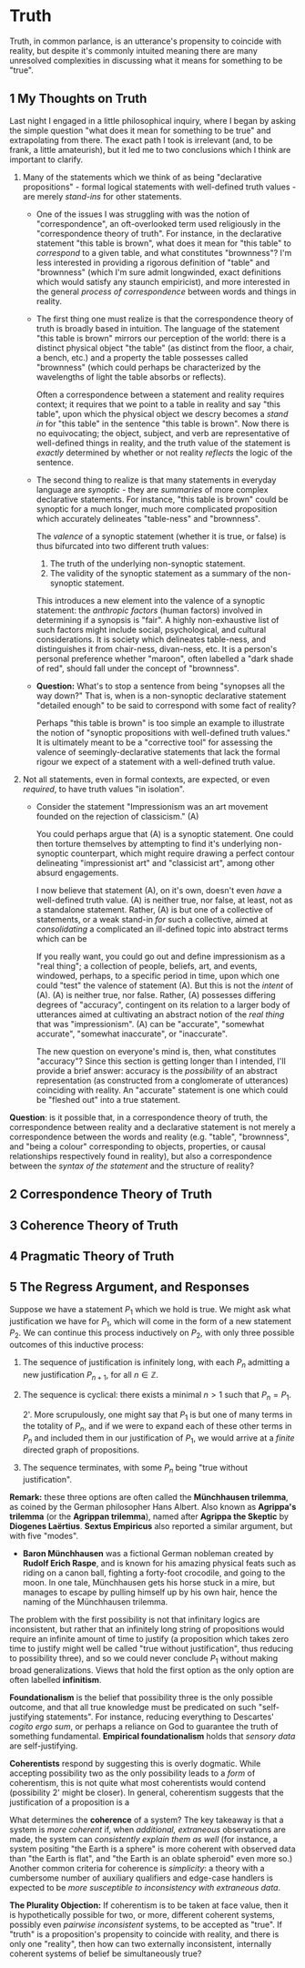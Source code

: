 # Truth

Truth, in common parlance, is an utterance's propensity to coincide with reality, but despite it's commonly intuited meaning there are many unresolved complexities in discussing what it means for something to be "true".

## 1 My Thoughts on Truth

Last night I engaged in a little philosophical inquiry, where I began by asking the simple question "what does it mean for something to be true" and extrapolating from there. The exact path I took is irrelevant (and, to be frank, a little amateurish), but it led me to two conclusions which I think are important to clarify.

1. Many of the statements which we think of as being "declarative propositions" - formal logical statements with well-defined truth values - are merely *stand-ins* for other statements.

   * One of the issues I was struggling with was the notion of "correspondence", an oft-overlooked term used religiously in the "correspondence theory of truth". For instance, in the declarative statement "this table is brown", what does it mean for "this table" to *correspond* to a given table, and what constitutes "brownness"? I'm less interested in providing a rigorous definition of "table" and "brownness" (which I'm sure admit longwinded, exact definitions which would satisfy any staunch empiricist), and more interested in the general *process of correspondence* between words and things in reality.

   * The first thing one must realize is that the correspondence theory of truth is broadly based in intuition. The language of the statement "this table is brown" mirrors our perception of the world: there is a distinct physical object "the table" (as distinct from the floor, a chair, a bench, etc.) and a property the table possesses called "brownness" (which could perhaps be characterized by the wavelengths of light the table absorbs or reflects).

     Often a correspondence between a statement and reality requires context; it requires that we point to a table in reality and say "this table", upon which the physical object we descry becomes a *stand in* for "this table" in the sentence "this table is brown". Now there is no equivocating; the object, subject, and verb are representative of well-defined things in reality, and the truth value of the statement is *exactly* determined by whether or not reality *reflects* the logic of the sentence.

   * The second thing to realize is that many statements in everyday language are *synoptic* - they are *summaries* of more complex declarative statements. For instance, "this table is brown" could be synoptic for a much longer, much more complicated proposition which accurately delineates "table-ness" and "brownness".

     The *valence* of a synoptic statement (whether it is true, or false) is thus bifurcated into two different truth values:

     1. The truth of the underlying non-synoptic statement.
     2. The validity of the synoptic statement as a summary of the non-synoptic statement.

     This introduces a new element into the valence of a synoptic statement: the *anthropic factors* (human factors) involved in determining if a synopsis is "fair". A highly non-exhaustive list of such factors might include social, psychological, and cultural considerations. It is society which delineates table-ness, and distinguishes it from chair-ness, divan-ness, etc. It is a person's personal preference whether "maroon", often labelled a "dark shade of red", should fall under the concept of "brownness".

   * **Question:** What's to stop a sentence from being "synopses all the way down?" That is, when is a non-synoptic declarative statement "detailed enough" to be said to correspond with some fact of reality?

     Perhaps "this table is brown" is too simple an example to illustrate the notion of "synoptic propositions with well-defined truth values." It is ultimately meant to be a "corrective tool" for assessing the valence of seemingly-declarative statements that lack the formal rigour we expect of a statement with a well-defined truth value.

2. Not all statements, even in formal contexts, are expected, or even *required*, to have truth values "in isolation".

   * Consider the statement
     	"Impressionism was an art movement founded on the rejection of classicism." (A)

     You could perhaps argue that (A) is a synoptic statement. One could then torture themselves by attempting to find it's underlying non-synoptic counterpart, which might require drawing a perfect contour delineating "impressionist art" and "classicist art", among other absurd engagements.

     I now believe that statement (A), on it's own, doesn't even *have* a well-defined truth value. (A) is neither true, nor false, at least, not as a standalone statement. Rather, (A) is but one of a collective of statements, or a weak stand-in *for* such a collective, aimed at *consolidating* a complicated an ill-defined topic into abstract terms which can be 

     If you really want, you could go out and define impressionism as a "real thing"; a collection of people, beliefs, art, and events, windowed, perhaps, to a specific period in time, upon which one could "test" the valence of statement (A). But this is not the *intent* of (A). (A) is neither true, nor false. Rather, (A) possesses differing degrees of "accuracy", contingent on its relation to a larger body of utterances aimed at cultivating an abstract notion of the *real thing* that was "impressionism". (A) can be "accurate", "somewhat accurate", "somewhat inaccurate", or "inaccurate".

     The new question on everyone's mind is, then, what constitutes "accuracy"? Since this section is getting longer than I intended, I'll provide a brief answer: accuracy is the *possibility* of an abstract representation (as constructed from a conglomerate of utterances) coinciding with reality. An "accurate" statement is one which could be "fleshed out" into a true statement.

**Question**: is it possible that, in a correspondence theory of truth, the correspondence between reality and a declarative statement is not merely a correspondence between the words and reality (e.g. "table", "brownness", and "being a colour" corresponding to objects, properties, or causal relationships respectively found in reality), but also a correspondence between the *syntax of the statement* and the structure of reality?

## 2 Correspondence Theory of Truth



## 3 Coherence Theory of Truth

## 4 Pragmatic Theory of Truth

## 5 The Regress Argument, and Responses

Suppose we have a statement $P_1$ which we hold is true. We might ask what justification we have for $P_1$, which will come in the form of a new statement $P_2$. We can continue this process inductively on $P_2$, with only three possible outcomes of this inductive process:

1. The sequence of justification is infinitely long, with each $P_n$ admitting a new justification $P_{n+1}$, for all $n\in\mathbb{Z}$.

2. The sequence is cyclical: there exists a minimal $n > 1$ such that $P_n = P_1$.

   2'. More scrupulously, one might say that $P_1$ is but one of many terms in the totality of $P_n$, and if we were to expand each of these other terms in $P_n$ and included them in our justification of $P_1$, we would arrive at a *finite* directed graph of propositions.

3. The sequence terminates, with some $P_n$ being "true without justification".

**Remark:** these three options are often called the **Münchhausen trilemma**, as coined by the German philosopher Hans Albert. Also known as **Agrippa's trilemma** (or the **Agrippan trilemma**), named after **Agrippa the Skeptic** by **Diogenes Laërtius**. **Sextus Empiricus** also reported a similar argument, but with five "modes".

* **Baron Münchhausen** was a fictional German nobleman created by **Rudolf Erich Raspe**, and is known for his amazing physical feats such as riding on a canon ball, fighting a forty-foot crocodile, and going to the moon. In one tale, Münchhausen gets his horse stuck in a mire, but manages to escape by pulling himself up by his own hair, hence the naming of the Münchhausen trilemma.

The problem with the first possibility is not that infinitary logics are inconsistent, but rather that an infinitely long string of propositions would require an infinite amount of time to justify (a proposition which takes zero time to justify might well be called "true without justification", thus reducing to possibility three), and so we could never conclude $P_1$ without making broad generalizations. Views that hold the first option as the only option are often labelled **infinitism**.

**Foundationalism** is the belief that possibility three is the only possible outcome, and that all true knowledge must be predicated on such "self-justifying statements". For instance, reducing everything to Descartes' *cogito ergo sum*, or perhaps a reliance on God to guarantee the truth of something fundamental. **Empirical foundationalism** holds that *sensory data* are self-justifying.

**Coherentists** respond by suggesting this is overly dogmatic. While accepting possibility two as the only possibility leads to a *form* of coherentism, this is not quite what most coherentists would contend (possibility 2' might be closer). In general, coherentism suggests that the justification of a proposition is a

What determines the **coherence** of a system? The key takeaway is that a system is *more coherent* if, when *additional, extraneous* observations are made, the system can *consistently explain them as well* (for instance, a system positing "the Earth is a sphere" is more coherent with observed data than "the Earth is flat", and "the Earth is an oblate spheroid" even more so.) Another common criteria for coherence is *simplicity*: a theory with a cumbersome number of auxiliary qualifiers and edge-case handlers is expected to be *more susceptible to inconsistency with extraneous data*.

**The Plurality Objection:** If coherentism is to be taken at face value, then it is hypothetically possible for two, or more, different coherent systems, possibly even *pairwise inconsistent* systems, to be accepted as "true". If "truth" is a proposition's propensity to coincide with reality, and there is only one "reality", then how can two externally inconsistent, internally coherent systems of belief be simultaneously true?